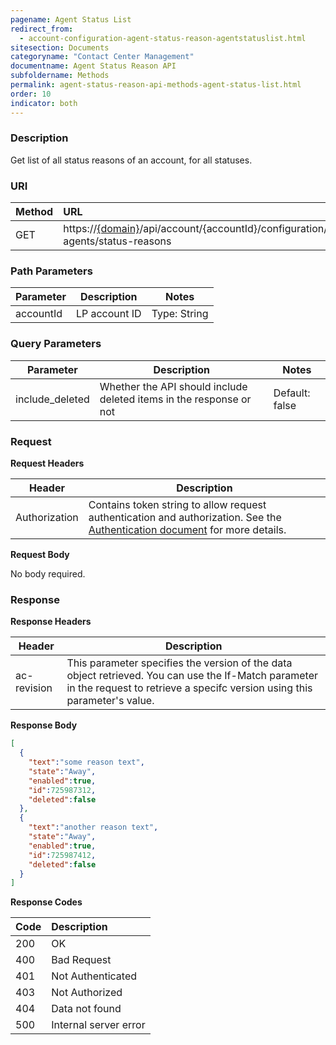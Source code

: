 ```yaml
---
pagename: Agent Status List
redirect_from:
  - account-configuration-agent-status-reason-agentstatuslist.html
sitesection: Documents
categoryname: "Contact Center Management"
documentname: Agent Status Reason API
subfoldername: Methods
permalink: agent-status-reason-api-methods-agent-status-list.html
order: 10
indicator: both
---
```


### Description

Get list of all status reasons of an account, for all statuses.

### URI

| Method | URL |
| :-------- | :------ |
| GET | https://[{domain}](/agent-domain-domain-api.html)/api/account/{accountId}/configuration/le-agents/status-reasons |

### Path Parameters

|Parameter | Description | Notes|
|--- | --- | ---|
|accountId | LP account ID | Type: String |

### Query Parameters

|Parameter | Description | Notes|
|--- | --- | ---|
|include_deleted | Whether the API should include deleted items in the response or not | Default: false|

### Request

**Request Headers**

| Header | Description |
| --- | --- |
|Authorization |Contains token string to allow request authentication and authorization. See the [Authentication document](guides-authentication-introduction.html) for more details. |

**Request Body**

No body required.

### Response

**Response Headers**

|Header | Description|
|--- | ---|
|ac-revision | This parameter specifies the version of the data object retrieved. You can use the If-Match parameter in the request to retrieve a specifc version using this parameter's value.|

**Response Body**

```json
[
  {
    "text":"some reason text",
    "state":"Away",
    "enabled":true,
    "id":725987312,
    "deleted":false
  },
  {
    "text":"another reason text",
    "state":"Away",
    "enabled":true,
    "id":725987412,
    "deleted":false
  }
]

```

**Response Codes**

|Code | Description |
|:----|:----|
|200 |OK|
|400 |Bad Request|
|401 |Not Authenticated|
|403 |Not Authorized|
|404 |Data not found|
|500 |Internal server error|
